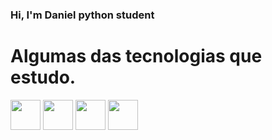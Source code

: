 ### Hi, I'm Daniel python student

<!--
**RRDaniel/RRDaniel** is a ✨ _special_ ✨ repository because its `README.md` (this file) appears on your GitHub profile.

Here are some ideas to get you started:

- 🔭 I’m currently working on ...
- 🌱 I’m currently learning ...
- 👯 I’m looking to collaborate on ...
- 🤔 I’m looking for help with ...
- 💬 Ask me about ...
- 📫 How to reach me: ...
- 😄 Pronouns: ...
- ⚡ Fun fact: ...
-->



# Algumas das tecnologias que estudo.
<p display = 'inline-block'>
  <img width = '48' src = 'https://pics.freeicons.io/uploads/icons/png/12785093741551942290-512.png'>
  <img width = '48' src = 'https://pics.freeicons.io/uploads/icons/png/4090158241551942644-512.png'>
  <img width = '48' src = 'https://pics.freeicons.io/uploads/icons/png/9374299221540553610-512.png'>
  <img width = '48' src = 'https://freeicons.io/logos/code-development-logo-mysql-icon-12875'>
  
</p>
